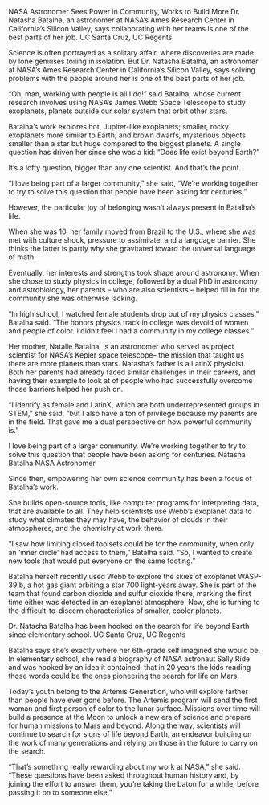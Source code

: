 NASA Astronomer Sees Power in Community, Works to Build More 
 Dr. Natasha Batalha, an astronomer at NASA’s Ames Research Center in California’s Silicon Valley, says collaborating with her teams is one of the best parts of her job. UC Santa Cruz, UC Regents

Science is often portrayed as a solitary affair, where discoveries are made by lone geniuses toiling in isolation. But Dr. Natasha Batalha, an astronomer at NASA’s Ames Research Center in California’s Silicon Valley, says solving problems with the people around her is one of the best parts of her job.

“Oh, man, working with people is all I do!” said Batalha, whose current research involves using NASA’s James Webb Space Telescope to study exoplanets, planets outside our solar system that orbit other stars.

Batalha’s work explores hot, Jupiter-like exoplanets; smaller, rocky exoplanets more similar to Earth; and brown dwarfs, mysterious objects smaller than a star but huge compared to the biggest planets. A single question has driven her since she was a kid: “Does life exist beyond Earth?”

It’s a lofty question, bigger than any one scientist. And that’s the point.

“I love being part of a larger community,” she said, “We’re working together to try to solve this question that people have been asking for centuries.”

However, the particular joy of belonging wasn’t always present in Batalha’s life.

When she was 10, her family moved from Brazil to the U.S., where she was met with culture shock, pressure to assimilate, and a language barrier. She thinks the latter is partly why she gravitated toward the universal language of math.

Eventually, her interests and strengths took shape around astronomy. When she chose to study physics in college, followed by a dual PhD in astronomy and astrobiology, her parents – who are also scientists – helped fill in for the community she was otherwise lacking.

“In high school, I watched female students drop out of my physics classes,” Batalha said. “The honors physics track in college was devoid of women and people of color. I didn’t feel I had a community in my college classes.”

Her mother, Natalie Batalha, is an astronomer who served as project scientist for NASA’s Kepler space telescope– the mission that taught us there are more planets than stars. Natasha’s father is a LatinX physicist. Both her parents had already faced similar challenges in their careers, and having their example to look at of people who had successfully overcome those barriers helped her push on.

“I identify as female and LatinX, which are both underrepresented groups in STEM,” she said, “but I also have a ton of privilege because my parents are in the field. That gave me a dual perspective on how powerful community is.”

I love being part of a larger community. We’re working together to try to solve this question that people have been asking for centuries. Natasha Batalha NASA Astronomer

Since then, empowering her own science community has been a focus of Batalha’s work.

She builds open-source tools, like computer programs for interpreting data, that are available to all. They help scientists use Webb’s exoplanet data to study what climates they may have, the behavior of clouds in their atmospheres, and the chemistry at work there.

“I saw how limiting closed toolsets could be for the community, when only an ‘inner circle’ had access to them,” Batalha said. “So, I wanted to create new tools that would put everyone on the same footing.”

Batalha herself recently used Webb to explore the skies of exoplanet WASP-39 b, a hot gas giant orbiting a star 700 light-years away. She is part of the team that found carbon dioxide and sulfur dioxide there, marking the first time either was detected in an exoplanet atmosphere. Now, she is turning to the difficult-to-discern characteristics of smaller, cooler planets.

Dr. Natasha Batalha has been hooked on the search for life beyond Earth since elementary school. UC Santa Cruz, UC Regents

Batalha says she’s exactly where her 6th-grade self imagined she would be. In elementary school, she read a biography of NASA astronaut Sally Ride and was hooked by an idea it contained: that in 20 years the kids reading those words could be the ones pioneering the search for life on Mars.

Today’s youth belong to the Artemis Generation, who will explore farther than people have ever gone before. The Artemis program will send the first woman and first person of color to the lunar surface. Missions over time will build a presence at the Moon to unlock a new era of science and prepare for human missions to Mars and beyond. Along the way, scientists will continue to search for signs of life beyond Earth, an endeavor building on the work of many generations and relying on those in the future to carry on the search.

“That’s something really rewarding about my work at NASA,” she said. “These questions have been asked throughout human history and, by joining the effort to answer them, you’re taking the baton for a while, before passing it on to someone else.”